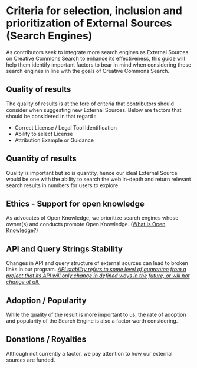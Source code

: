 # Criteria for selection, inclusion and prioritization of External Sources (Search Engines)
As contributors seek to integrate more search engines as External Sources on  Creative Commons Search to enhance its effectiveness, this guide will help them identify important factors to bear in mind when considering these search engines in line with the goals of Creative Commons Search.

## Quality of results
The quality of results is at the fore of criteria that contributors should consider when suggesting new External Sources. Below are factors that should be considered in that regard :
- Correct License / Legal Tool Identification
- Ability to select License
- Attribution Example or Guidance

## Quantity of results
Quality is important but so is quantity, hence our ideal External Source would be one with the ability to search the web in-depth and return relevant search results in numbers for users to explore.

## Ethics - Support for open knowledge
As advocates of Open Knowledge, we prioritize search engines whose owner(s) and conducts promote Open Knowledge. ([What is Open Knowledge?](https://en.wikipedia.org/wiki/Open_knowledge))

## API and Query Strings Stability
Changes in API and query structure of external sources can lead to broken links in our program.
[*API stability refers to some level of guarantee from a project that its API will only change in defined ways in the future, or will not change at all.*](https://www.apertis.org/architecture/api_stability/)

## Adoption / Popularity
While the quality of the result is more important to us, the rate of adoption and popularity of the Search Engine is also a factor worth considering.

## Donations / Royalties
Although not currently a factor, we pay attention to how our external sources are funded.
